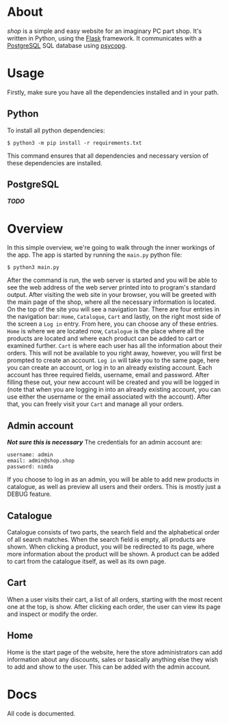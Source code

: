 # About
*shop* is a simple and easy website for an imaginary PC part shop. It's written in Python, using the [Flask](https://flask.palletsprojects.com/en/2.0.x/) framework. It communicates with a [PostgreSQL](https://www.postgresql.org/) SQL database using [psycopg](https://www.psycopg.org/).

# Usage
Firstly, make sure you have all the dependencies installed and in your path.


## Python
To install all python dependencies:

```console
$ python3 -m pip install -r requirements.txt
```

This command ensures that all dependencies and necessary version of these dependencies are installed.

## PostgreSQL
***TODO***

# Overview
In this simple overview, we're going to walk through the inner workings of the app. The app is started by running the `main.py` python file:

```console
$ python3 main.py
```

After the command is run, the web server is started and you will be able to see the web address of the web server printed into to program's standard output. After visiting the web site in your browser, you will be greeted with the main page of the shop, where all the necessary information is located. On the top of the site you will see a navigation bar. There are four entries in the navigation bar: `Home`, `Catalogue`, `Cart` and lastly, on the right most side of the screen a `Log in` entry. From here, you can choose any of these entries. `Home` is where we are located now, `Catalogue` is the place where all the products are located and where each product can be added to cart or examined further. `Cart` is where each user has all the information about their orders. This will not be available to you right away, however, you will first be prompted to create an account. `Log in` will take you to the same page, here you can create an account, or log in to an already existing account. Each account has three required fields, username, email and password. After filling these out, your new account will be created and you will be logged in (note that when you are logging in into an already existing account, you can use either the username or the email associated with the account). After that, you can freely visit your `Cart` and manage all your orders.

## Admin account
***Not sure this is necessary***
The credentials for an admin account are:

```
username: admin
email: admin@shop.shop
password: nimda
```

If you choose to log in as an admin, you will be able to add new products in catalogue, as well as preview all users and their orders. This is mostly just a DEBUG feature.

## Catalogue
Catalogue consists of two parts, the search field and the alphabetical order of all search matches. When the search field is empty, all products are shown. When clicking a product, you will be redirected to its page, where more information about the product will be shown. A product can be added to cart from the catalogue itself, as well as its own page.

## Cart
When a user visits their cart, a list of all orders, starting with the most recent one at the top, is show. After clicking each order, the user can view its page and inspect or modify the order.

## Home
Home is the start page of the website, here the store administrators can add information about any discounts, sales or basically anything else they wish to add and show to the user. This can be added with the admin account.

# Docs
All code is documented.

